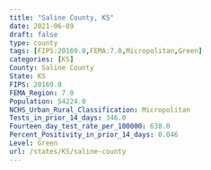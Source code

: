 ```yaml
---
title: "Saline County, KS"
date: 2021-06-09
draft: false
type: county
tags: [FIPS:20169.0,FEMA:7.0,Micropolitan,Green]
categories: [KS]
County: Saline County
State: KS
FIPS: 20169.0
FEMA_Region: 7.0
Population: 54224.0
NCHS_Urban_Rural_Classification: Micropolitan
Tests_in_prior_14_days: 346.0
Fourteen_day_test_rate_per_100000: 638.0
Percent_Positivity_in_prior_14_days: 0.046
Level: Green
url: /states/KS/saline-county
---
```



